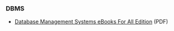 ### DBMS

* [Database Management Systems eBooks For All Edition](http://www.lincoste.com/ebooks/english/pdf/computers/database_management_systems.pdf) (PDF)

